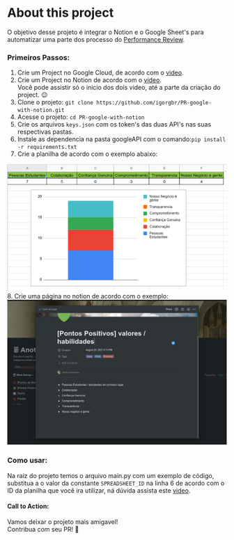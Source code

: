 # About this project
O objetivo desse projeto é integrar o Notion e o Google Sheet's para automatizar uma parte dos processo do [Performance Review](https://playbook.betrybe.com/docs/people/performance_review/2021-h1_pr/).

### Primeiros Passos:
1. Crie um Project no Google Cloud, de acordo com o  [video](https://youtu.be/Urh5BQmssJs).
2. Crie um Project no Notion de acordo com o [video](https://www.youtube.com/watch?v=sdn1HgxLwEg).<br>
Você pode assistir só o inicio dos dois video, até a parte da criação do project. 😉
3. Clone o projeto: `git clone https://github.com/igorgbr/PR-google-with-notion.git`
4. Acesse o projeto: `cd PR-google-with-notion `
5. Crie os arquivos `keys.json` com os token's das duas API's nas suas respectivas pastas.
6. Instale as dependencia na pasta googleAPI com o comando:`pip install -r requirements.txt`
7. Crie a planilha de acordo com o exemplo abaixo:
<img src = "https://github.com/igorgbr/PR-google-with-notion/blob/main/imgs/sheets.png" />
8. Crie uma página no notion de acordo com o exemplo:
<img src = "https://github.com/igorgbr/PR-google-with-notion/blob/main/imgs/notion.png" /> 


### Como usar:
Na raiz do projeto temos o arquivo main.py com um exemplo de código, substitua a o valor da constante `SPREADSHEET_ID` na linha 6 de acordo com o ID da planilha que você ira utilizar, ná dúvida assista este [video](https://youtu.be/Urh5BQmssJs).


#### Call to Action:
Vamos deixar o projeto mais amigavel! <br>
Contribua com seu PR! 💚    
